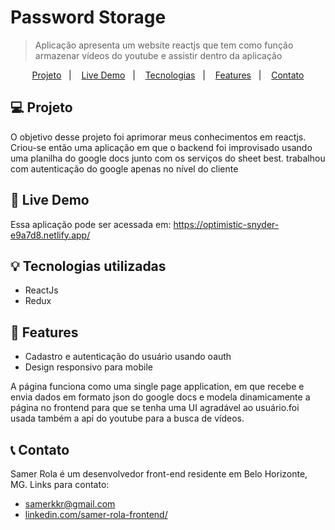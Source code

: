 # Password Storage
> Aplicação apresenta um website reactjs que tem como função armazenar vídeos do youtube e assistir dentro da aplicação
<p align="center">
  <a href="#computer-projeto">Projeto</a>&nbsp;&nbsp;&nbsp;|&nbsp;&nbsp;&nbsp;
  <a href="#high_brightness-live-demo">Live Demo</a>&nbsp;&nbsp;&nbsp;|&nbsp;&nbsp;&nbsp;
  <a href="#bulb-tecnologias-utilizadas">Tecnologias</a>&nbsp;&nbsp;&nbsp;|&nbsp;&nbsp;&nbsp;
  <a href="#memo-features">Features</a>&nbsp;&nbsp;&nbsp;|&nbsp;&nbsp;&nbsp;
  <a href="#telephone_receiver-contato">Contato</a>
</p>


## :computer: Projeto
O objetivo desse projeto foi aprimorar meus conhecimentos em reactjs. Criou-se então uma aplicação em que o backend foi improvisado usando uma planilha do google docs junto com os serviços do sheet best. trabalhou com autenticação do google
apenas no nível do cliente

## :high_brightness: Live Demo
Essa aplicação pode ser acessada em: https://optimistic-snyder-e9a7d8.netlify.app/

## :bulb: Tecnologias utilizadas
* ReactJs
* Redux


## :memo: Features

* Cadastro e autenticação do usuário usando oauth
* Design responsivo para mobile


A página funciona como uma single page application, em que recebe e envia dados em formato json do google docs e modela dinamicamente a página no frontend para que se tenha uma UI agradável ao usuário.foi usada também a api do youtube para a busca de vídeos.


## :telephone_receiver: Contato
Samer Rola é um desenvolvedor front-end residente em Belo Horizonte, MG. Links para contato:

* samerkkr@gmail.com
* [linkedin.com/samer-rola-frontend/](https://www.linkedin.com/in/samer-rola-frontend/)
